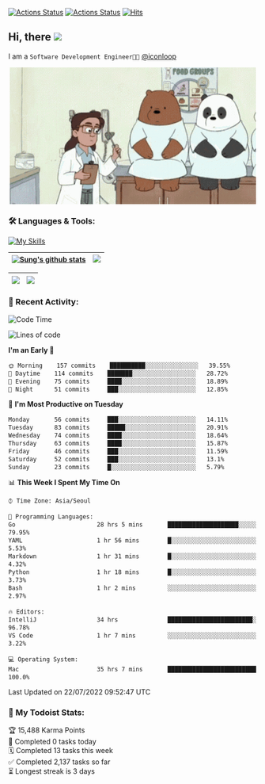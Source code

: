 
[![Actions Status](https://github.com/ddok2/ddok2/workflows/Todoist%20Readme/badge.svg)](https://github.com/ddok2/ddok2/actions)
[![Actions Status](https://github.com/ddok2/ddok2/workflows/wakatime-stats/badge.svg)](https://github.com/ddok2/ddok2/actions)
[![Hits](https://hits.seeyoufarm.com/api/count/incr/badge.svg?url=https%3A%2F%2Fgithub.com%2Fddok2&count_bg=%23FF9595&title_bg=%23555555&icon=github.svg&icon_color=%23FFFFFF&title=hits&edge_flat=false)](https://hits.seeyoufarm.com)

<!-- ![visitors](https://visitor-badge.laobi.icu/badge?page_id=ddok2.ddok2) -->
## Hi, there <img src="https://raw.githubusercontent.com/MartinHeinz/MartinHeinz/master/wave.gif" width="3%">

I am a `Software Development Engineer🧑‍💻` [@iconloop](https://github.com/iconloop)


<p align="center">
    <img align="center" alt="GIF" src="img/debugging.gif" />
</p>


### 🛠 Languages & Tools:

[![My Skills](https://skillicons.dev/icons?i=go,js,ts,py,express,react,svelte,jquery,pug,mongodb,mysql,redis,aws,docker,kubernetes)](https://skillicons.dev)


| <a href="https://github.com/ddok2"><img align="center" src="https://github-readme-stats.vercel.app/api?username=ddok2&show_icons=true&include_all_commits=true&count_private=true&theme=buefy&hide_border=true" alt="Sung's github stats" /></a> | <a href="https://github.com/ddok2"><img src="http://github-readme-streak-stats.herokuapp.com?user=ddok2&hide_border=true" /></a> |
| ------------- |------------- |


| <a href="https://github.com/ddok2"><img align="center" src="https://github-readme-stats.vercel.app/api/top-langs/?username=ddok2&theme=buefy&hide=html,css&hide_border=true width=50%" /></a> | <a href="https://github.com/ddok2"><img align="center" src="https://activity-graph.herokuapp.com/graph?username=ddok2&theme=github&hide_border=true" height="250" /></a> |
| ------------- |--------------------------------------------------------------------------------------------------------------------------------------------------------------------------|


<!-- <details open>
    <summary>📈 My GitHub Stats</summary>
    <p align="center">
        <a href="https://github.com/ddok2">
            <img align="center" src="https://github-readme-stats.vercel.app/api?username=ddok2&show_icons=true&include_all_commits=true&count_private=true&theme=buefy&hide_border=true" alt="Sung's github stats" />
        </a>
    </p>
</details>
<details>
    <summary>💬 Top Languages</summary>
    <p align="center"> 
        <a href="https://github.com/ddok2">
            <img align="center" src="https://github-readme-stats.vercel.app/api/top-langs/?username=ddok2&layout=compact&theme=buefy&hide=html,css&hide_border=true" />
        </a>
    </p>
</details> -->


### 🌈 Recent Activity:
<!--START_SECTION:waka-->
![Code Time](http://img.shields.io/badge/Code%20Time-0%20secs-blue)

![Lines of code](https://img.shields.io/badge/From%20Hello%20World%20I%27ve%20Written-274%20Thousand%20lines%20of%20code-blue)

**I'm an Early 🐤** 

```text
🌞 Morning    157 commits    ██████████░░░░░░░░░░░░░░░   39.55% 
🌆 Daytime    114 commits    ███████░░░░░░░░░░░░░░░░░░   28.72% 
🌃 Evening    75 commits     ████░░░░░░░░░░░░░░░░░░░░░   18.89% 
🌙 Night      51 commits     ███░░░░░░░░░░░░░░░░░░░░░░   12.85%

```
📅 **I'm Most Productive on Tuesday** 

```text
Monday       56 commits     ███░░░░░░░░░░░░░░░░░░░░░░   14.11% 
Tuesday      83 commits     █████░░░░░░░░░░░░░░░░░░░░   20.91% 
Wednesday    74 commits     ████░░░░░░░░░░░░░░░░░░░░░   18.64% 
Thursday     63 commits     ████░░░░░░░░░░░░░░░░░░░░░   15.87% 
Friday       46 commits     ███░░░░░░░░░░░░░░░░░░░░░░   11.59% 
Saturday     52 commits     ███░░░░░░░░░░░░░░░░░░░░░░   13.1% 
Sunday       23 commits     █░░░░░░░░░░░░░░░░░░░░░░░░   5.79%

```


📊 **This Week I Spent My Time On** 

```text
⌚︎ Time Zone: Asia/Seoul

💬 Programming Languages: 
Go                       28 hrs 5 mins       ████████████████████░░░░░   79.95% 
YAML                     1 hr 56 mins        █░░░░░░░░░░░░░░░░░░░░░░░░   5.53% 
Markdown                 1 hr 31 mins        █░░░░░░░░░░░░░░░░░░░░░░░░   4.32% 
Python                   1 hr 18 mins        █░░░░░░░░░░░░░░░░░░░░░░░░   3.73% 
Bash                     1 hr 2 mins         ░░░░░░░░░░░░░░░░░░░░░░░░░   2.97%

🔥 Editors: 
IntelliJ                 34 hrs              ████████████████████████░   96.78% 
VS Code                  1 hr 7 mins         ░░░░░░░░░░░░░░░░░░░░░░░░░   3.22%

💻 Operating System: 
Mac                      35 hrs 7 mins       █████████████████████████   100.0%

```


 Last Updated on 22/07/2022 09:52:47 UTC
<!--END_SECTION:waka-->

### 🚧 My Todoist Stats:
<!-- TODO-IST:START -->
🏆  15,488 Karma Points           
🌸  Completed 0 tasks today           
🗓  Completed 13 tasks this week           
✅  Completed 2,137 tasks so far           
⏳  Longest streak is 3 days
<!-- TODO-IST:END -->


